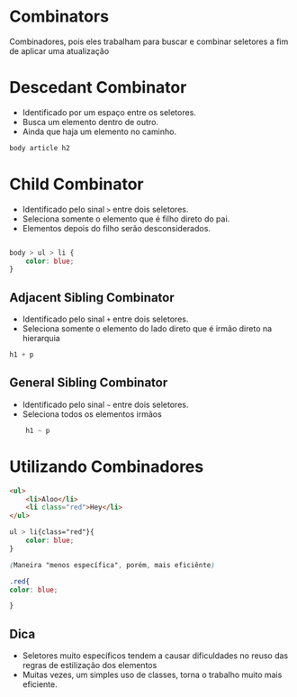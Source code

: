 # Combinators

Combinadores, pois eles trabalham para buscar e combinar seletores a fim de aplicar uma atualização

# Descedant Combinator

* Identificado por um espaço entre os seletores.
* Busca um elemento dentro de outro.
* Ainda que haja um elemento no caminho.

```css
body article h2
```

# Child Combinator

* Identificado pelo sinal `>` entre dois seletores.
* Seleciona somente o elemento que é filho direto do pai.
* Elementos depois do filho serão desconsiderados.

```css

body > ul > li {
    color: blue;
}

```

## Adjacent Sibling Combinator

* Identificado pelo sinal `+` entre dois seletores.
* Seleciona somente o elemento do lado direto que é irmão direto na hierarquia

```css
h1 + p

```

## General Sibling Combinator

* Identificado pelo sinal `~` entre dois seletores.
* Seleciona todos os elementos irmãos

```css
    h1 ~ p

```

# Utilizando Combinadores

```HTML
<ul>
    <li>Aloo</li>
    <li class="red">Hey</li>
</ul>
```

```css
ul > li{class="red"}{
    color: blue;
}

(Maneira "menos específica", porém, mais eficiênte)

.red{
color: blue;

}

```

## Dica

* Seletores muito específicos tendem a causar dificuldades no reuso das regras de estilização dos elementos
* Muitas vezes, um simples uso de classes, torna o trabalho muito mais eficiente.  